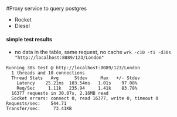 #Proxy service to query postgres

- Rocket
- Diesel


#### simple test results
- no data in the table, same request, no cache `wrk -c10 -t1 -d30s "http://localhost:8089/123/London"`
```
Running 30s test @ http://localhost:8089/123/London
  1 threads and 10 connections
  Thread Stats   Avg      Stdev     Max   +/- Stdev
    Latency    25.21ms  103.54ms   1.01s    97.08%
    Req/Sec     1.11k   235.94     1.41k    83.78%
  16377 requests in 30.07s, 2.16MB read
  Socket errors: connect 0, read 16377, write 0, timeout 0
Requests/sec:    544.71
Transfer/sec:     73.41KB
```
